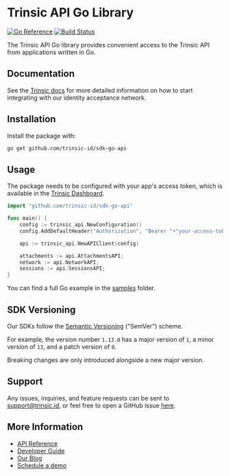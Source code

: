 # Trinsic API Go Library

[![Go Reference](https://pkg.go.dev/badge/github.com/trinsic-id/sdk-go-api)](https://pkg.go.dev/github.com/trinsic-id/sdk-go-api)
[![Build Status](https://github.com/trinsic-id/sdk/actions/workflows/api-go-release.yml/badge.svg)](https://github.com/trinsic-id/sdk/actions?query=branch%main)

The Trinsic API Go library provides convenient access to the Trinsic API from
applications written in Go.

## Documentation

See the [Trinsic docs](https://docs.trinsic.id/docs/) for more detailed information on how to start integrating with our identity acceptance network.

## Installation

Install the package with:

```sh
go get github.com/trinsic-id/sdk-go-api
```

## Usage

The package needs to be configured with your app's access token, which is
available in the [Trinsic Dashboard](https://dashboard.trinsic.id).

```go
import "github.com/trinsic-id/sdk-go-api"

func main() {
	config := trinsic_api.NewConfiguration()
	config.AddDefaultHeader("Authorization", "Bearer "+"your-access-token")

	api := trinsic_api.NewAPIClient(config)

    attachments := api.AttachmentsAPI;
    network := api.NetworkAPI;
    sessions := api.SessionsAPI;
}
```

You can find a full Go example in the [samples](https://github.com/trinsic-id/sdk/tree/main/api-go/samples) folder.

## SDK Versioning

Our SDKs follow the [Semantic Versioning](https://semver.org) ("SemVer") scheme. 

For example, the version number `1.13.0` has a major version of `1`, a minor version of `13`, and a patch version of `0`.

Breaking changes are only introduced alongside a new major version.

## Support

Any issues, inquiries, and feature requests can be sent to [support@trinsic.id](mailto:support@trinsic.id), or feel free to open a GitHub issue [here](https://github.com/trinsic-id/sdk/issues).

## More Information

- [API Reference](https://docs.trinsic.id/reference)
- [Developer Guide](https://docs.trinsic.id/docs/developer-tools)
- [Our Blog](https://trinsic.id/blog/)
- [Schedule a demo](https://trinsic.id/contact/)
